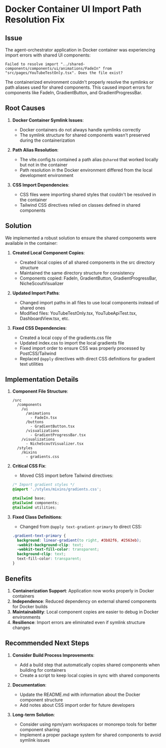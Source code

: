 # Docker Container UI Import Path Resolution Fix

## Issue

The agent-orchestrator application in Docker container was experiencing import errors with shared UI components:

```
Failed to resolve import "../shared-components/components/ui/animations/FadeIn" from "src/pages/YouTubeTestOnly.tsx". Does the file exist?
```

The containerized environment couldn't properly resolve the symlinks or path aliases used for shared components. This caused import errors for components like FadeIn, GradientButton, and GradientProgressBar.

## Root Causes

1. **Docker Container Symlink Issues**:
   - Docker containers do not always handle symlinks correctly
   - The symlink structure for shared components wasn't preserved during the containerization

2. **Path Alias Resolution**:
   - The vite.config.ts contained a path alias `@shared` that worked locally but not in the container
   - Path resolution in the Docker environment differed from the local development environment

3. **CSS Import Dependencies**:
   - CSS files were importing shared styles that couldn't be resolved in the container
   - Tailwind CSS directives relied on classes defined in shared components

## Solution

We implemented a robust solution to ensure the shared components were available in the container:

1. **Created Local Component Copies**:
   - Created local copies of all shared components in the src directory structure
   - Maintained the same directory structure for consistency
   - Components copied: FadeIn, GradientButton, GradientProgressBar, NicheScoutVisualizer

2. **Updated Import Paths**:
   - Changed import paths in all files to use local components instead of shared ones
   - Modified files: YouTubeTestOnly.tsx, YouTubeApiTest.tsx, DashboardView.tsx, etc.

3. **Fixed CSS Dependencies**:
   - Created a local copy of the gradients.css file
   - Updated index.css to import the local gradients file
   - Fixed import order to ensure CSS was properly processed by PostCSS/Tailwind
   - Replaced `@apply` directives with direct CSS definitions for gradient text utilities

## Implementation Details

1. **Component File Structure**:
   ```
   /src
     /components
       /ui
         /animations
           - FadeIn.tsx
         /buttons
           - GradientButton.tsx
         /visualizations
           - GradientProgressBar.tsx
       /visualizations
         - NicheScoutVisualizer.tsx
     /styles
       /mixins
         - gradients.css
   ```

2. **Critical CSS Fix**:
   - Moved CSS import before Tailwind directives:
   ```css
   /* Import gradient styles */
   @import './styles/mixins/gradients.css';

   @tailwind base;
   @tailwind components;
   @tailwind utilities;
   ```

3. **Fixed Class Definitions**:
   - Changed from `@apply text-gradient-primary` to direct CSS:
   ```css
   .gradient-text-primary {
     background: linear-gradient(to right, #3b82f6, #2563eb);
     -webkit-background-clip: text;
     -webkit-text-fill-color: transparent;
     background-clip: text;
     text-fill-color: transparent;
   }
   ```

## Benefits

1. **Containerization Support**: Application now works properly in Docker containers
2. **Independence**: Reduced dependency on external shared components for Docker builds
3. **Maintainability**: Local component copies are easier to debug in Docker environments
4. **Resilience**: Import errors are eliminated even if symlink structure changes

## Recommended Next Steps

1. **Consider Build Process Improvements**:
   - Add a build step that automatically copies shared components when building for containers
   - Create a script to keep local copies in sync with shared components

2. **Documentation**:
   - Update the README.md with information about the Docker component structure
   - Add notes about CSS import order for future developers

3. **Long-term Solution**:
   - Consider using npm/yarn workspaces or monorepo tools for better component sharing
   - Implement a proper package system for shared components to avoid symlink issues
